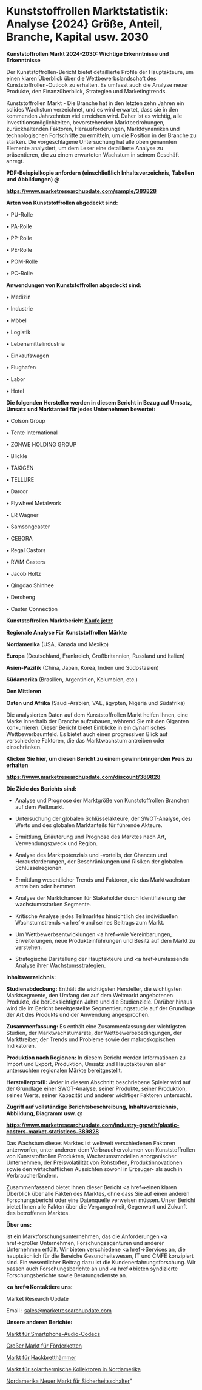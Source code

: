 # Kunststoffrollen Marktstatistik: Analyse {2024} Größe, Anteil, Branche, Kapital usw. 2030

<strong>Kunststoffrollen Markt 2024-2030: Wichtige Erkenntnisse und Erkenntnisse</strong>

Der Kunststoffrollen-Bericht bietet detaillierte Profile der Hauptakteure, um einen klaren Überblick über die Wettbewerbslandschaft des Kunststoffrollen-Outlook zu erhalten. Es umfasst auch die Analyse neuer Produkte, den Finanzüberblick, Strategien und Marketingtrends.

Kunststoffrollen Markt - Die Branche hat in den letzten zehn Jahren ein solides Wachstum verzeichnet, und es wird erwartet, dass sie in den kommenden Jahrzehnten viel erreichen wird. Daher ist es wichtig, alle Investitionsmöglichkeiten, bevorstehenden Marktbedrohungen, zurückhaltenden Faktoren, Herausforderungen, Marktdynamiken und technologischen Fortschritte zu ermitteln, um die Position in der Branche zu stärken. Die vorgeschlagene Untersuchung hat alle oben genannten Elemente analysiert, um dem Leser eine detaillierte Analyse zu präsentieren, die zu einem erwarteten Wachstum in seinem Geschäft anregt.



<strong><b>PDF-Beispielkopie anfordern (einschließlich Inhaltsverzeichnis, Tabellen und Abbildungen) @ </b></strong>

<strong><a href=https://www.marketresearchupdate.com/sample/389828>

<strong>https://www.marketresearchupdate.com/sample/389828</u></a></strong></strong>



<strong>Arten von Kunststoffrollen abgedeckt sind:</strong>

• PU-Rolle

• PA-Rolle

• PP-Rolle

• PE-Rolle

• POM-Rolle

• PC-Rolle



<strong>Anwendungen von Kunststoffrollen abgedeckt sind:</strong>

• Medizin

• Industrie

• Möbel

• Logistik

• Lebensmittelindustrie

• Einkaufswagen

• Flughafen

• Labor

• Hotel



<strong>Die folgenden Hersteller werden in diesem Bericht in Bezug auf Umsatz, Umsatz und Marktanteil für jedes Unternehmen bewertet:</strong>

• Colson Group

• Tente International

• ZONWE HOLDING GROUP

• Blickle

• TAKIGEN

• TELLURE

• Darcor

• Flywheel Metalwork

• ER Wagner

• Samsongcaster

• CEBORA

• Regal Castors

• RWM Casters

• Jacob Holtz

• Qingdao Shinhee

• Dersheng

• Caster Connection



<strong>Kunststoffrollen Marktbericht <a href=https://www.marketresearchupdate.com/buynow/389828>Kaufe jetzt</a></strong>



<strong>Regionale Analyse Für Kunststoffrollen Märkte</strong>



<strong>Nordamerika</strong> (USA, Kanada und Mexiko)



<strong>Europa</strong> (Deutschland, Frankreich, Großbritannien, Russland und Italien)



<strong>Asien-Pazifik</strong> (China, Japan, Korea, Indien und Südostasien)



<strong>Südamerika</strong> (Brasilien, Argentinien, Kolumbien, etc.)



<strong>Den Mittleren</strong> 

<strong>Osten und Afrika</strong> (Saudi-Arabien, VAE, ägypten, Nigeria und Südafrika)

Die analysierten Daten auf dem Kunststoffrollen Markt helfen Ihnen, eine Marke innerhalb der Branche aufzubauen, während Sie mit den Giganten konkurrieren. Dieser Bericht bietet Einblicke in ein dynamisches Wettbewerbsumfeld. Es bietet auch einen progressiven Blick auf verschiedene Faktoren, die das Marktwachstum antreiben oder einschränken.



<strong>Klicken Sie hier, um diesen Bericht zu einem gewinnbringenden Preis zu erhalten
</strong>

<strong><a href=https://www.marketresearchupdate.com/discount/389828>https://www.marketresearchupdate.com/discount/389828</b></u></strong></a>



<strong>Die Ziele des Berichts sind:</strong>

- Analyse und Prognose der Marktgröße von Kunststoffrollen Branchen auf dem Weltmarkt.

- Untersuchung der globalen Schlüsselakteure, der SWOT-Analyse, des Werts und des globalen Marktanteils für führende Akteure.

- Ermittlung, Erläuterung und Prognose des Marktes nach Art, Verwendungszweck und Region.

- Analyse des Marktpotenzials und -vorteils, der Chancen und Herausforderungen, der Beschränkungen und Risiken der globalen Schlüsselregionen.

- Ermittlung wesentlicher Trends und Faktoren, die das Marktwachstum antreiben oder hemmen.

- Analyse der Marktchancen für Stakeholder durch Identifizierung der wachstumsstarken Segmente.

- Kritische Analyse jedes Teilmarktes hinsichtlich des individuellen Wachstumstrends <a href=>und</a> seines Beitrags zum Markt.

- Um Wettbewerbsentwicklungen <a href=>wie</a> Vereinbarungen, Erweiterungen, neue Produkteinführungen und Besitz auf dem Markt zu verstehen.

- Strategische Darstellung der Hauptakteure und <a href=>umfas</a>sende Analyse ihrer Wachstumsstrategien.



<strong>Inhaltsverzeichnis:</strong>



<strong>Studienabdeckung:</strong> Enthält die wichtigsten Hersteller, die wichtigsten Marktsegmente, den Umfang der auf dem Weltmarkt angebotenen Produkte, die berücksichtigten Jahre und die Studienziele. Darüber hinaus wird die im Bericht bereitgestellte Segmentierungsstudie auf der Grundlage der Art des Produkts und der Anwendung angesprochen.



<strong>Zusammenfassung:</strong> Es enthält eine Zusammenfassung der wichtigsten Studien, der Marktwachstumsrate, der Wettbewerbsbedingungen, der Markttreiber, der Trends und Probleme sowie der makroskopischen Indikatoren.



<strong>Produktion nach Regionen:</strong> In diesem Bericht werden Informationen zu Import und Export, Produktion, Umsatz und Hauptakteuren aller untersuchten regionalen Märkte bereitgestellt.



<strong>Herstellerprofil:</strong> Jeder in diesem Abschnitt beschriebene Spieler wird auf der Grundlage einer SWOT-Analyse, seiner Produkte, seiner Produktion, seines Werts, seiner Kapazität und anderer wichtiger Faktoren untersucht.



<strong><b>Zugriff auf vollständige Berichtsbeschreibung, Inhaltsverzeichnis, Abbildung, Diagramm usw. @ </b></strong>

<strong><a href=https://www.marketresearchupdate.com/industry-growth/plastic-casters-market-statistices-389828>https://www.marketresearchupdate.com/industry-growth/plastic-casters-market-statistices-389828</a></strong>

Das Wachstum dieses Marktes ist weltweit verschiedenen Faktoren unterworfen, unter anderem dem Verbrauchervolumen von Kunststoffrollen von Kunststoffrollen Produkten, Wachstumsmodellen anorganischer Unternehmen, der Preisvolatilität von Rohstoffen, Produktinnovationen sowie den wirtschaftlichen Aussichten sowohl in Erzeuger- als auch in Verbraucherländern.

Zusammenfassend bietet Ihnen dieser Bericht <a href=>einen</a> klaren Überblick über alle Fakten des Marktes, ohne dass Sie auf einen anderen Forschungsbericht oder eine Datenquelle verweisen müssen. Unser Bericht bietet Ihnen alle Fakten über die Vergangenheit, Gegenwart und Zukunft des betroffenen Marktes.



<strong>Über uns:</strong>

 ist ein Marktforschungsunternehmen, das die Anforderungen <a href=>großer</a> Unternehmen, Forschungsagenturen und anderer Unternehmen erfüllt. Wir bieten verschiedene <a href=>Services</a> an, die hauptsächlich für die Bereiche Gesundheitswesen, IT und CMFE konzipiert sind. Ein wesentlicher Beitrag dazu ist die Kundenerfahrungsforschung. Wir passen auch Forschungsberichte an und <a href=>bieten</a> syndizierte Forschungsberichte sowie Beratungsdienste an.



<strong><a href=>Kontaktiere uns:</a></strong>

Market Research Update

Email : sales@marketresearchupdate.com



<strong>Unsere anderen Berichte:</strong>

<a href=https://www.linkedin.com/pulse/smartphone-audio-codecs-market-has-huge-demand-worldwide>Markt für Smartphone-Audio-Codecs</a>

<a href=https://www.linkedin.com/pulse/large-conveyor-chain-market-size-trends>Großer Markt für Förderketten</a>

<a href=https://www.linkedin.com/pulse/dulcimer-hammers-market-2023-remarking-enormous>Markt für Hackbretthämmer</a>

<a href=https://www.linkedin.com/pulse/north-america-solar-thermal-collectors-market>Markt für solarthermische Kollektoren in Nordamerika</a>

<a href=https://www.linkedin.com/pulse/north-america-new-safety-switch-market-demand>Nordamerika Neuer Markt für Sicherheitsschalter</a>"
